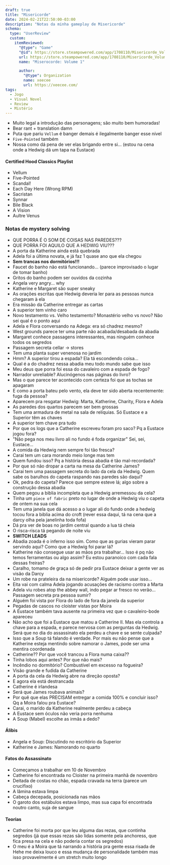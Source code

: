 ```yaml
---
draft: true
title: "Misericorde"
date: 2024-02-21T22:50:00-03:00
description: "Notas da minha gameplay de Misericorde"
schema:
  type: "UserReview"
  custom:
    itemReviewed:
      "@type": "Game"
      "@id": https://store.steampowered.com/app/1708110/Misericorde_Volume_One/
      url: https://store.steampowered.com/app/1708110/Misericorde_Volume_One/
      name: "Miserocorde: Volume 1"

      author:
        "@type": Organization
        name: xeecee
        url: https://xeecee.com/
tags:
  - Jogo
  - Visual Novel
  - Review
  - Mistério
---
```


- Muito legal a introdução das personagens; são muito bem humoradas!
- Bear rant + translation damn
- Puta que pariu `Vellum` é banger demais é ilegalmente banger esse nível
- `Five-Pointed` também
- Nossa como dá pena de ver elas brigando entre si... (estou na cena onde a Hedwig dá um tapa na Eustace)

#### Certified Hood Classics Playlist

- Vellum
- Five-Pointed
- Scandal!
- Each Day Here (Wrong RPM)
- Sacristan
- Synnar
- Bile Black
- A Vision
- Aultre Venus

### Notas de mystery solving

- QUE PORRA É O SOM DE COISAS NAS PAREDES???
- QUE PORRA FOI AQUILO QUE A HEDWIG VIU???
- A porta da Katherine ainda está quebrada
- Adela foi a última novata, e já faz 1 quase ano que ela chegou
- **Sem trancas nos dormitórios!!!**
- Faucet do banho não está funcionando... (parece improvisado o lugar de tomar banho)
- Gritos do banho podem ser ouvidos da cozinha
- Angela very angry... why
- Katherine e Margaret são super sneaky
- As orações escritas que Hedwig deveria ler para as pessoas nunca chegaram à ela
- Era missão da Catherine entregar as cartas
- A superior tem vinho caro
- Novo testamento vs. Velho testamento? Monastério velho vs novo? Não sei qual é o ponto aqui
- Adela e Flora conversando na Adega: era só chadrez mesmo?
- West grounds parece ter uma parte não acabada/desabada da abadia
- Margaret conhece passagens interessantes, mas ninguém conhece todos os segredos
- Passagem secreta cellar -> stores
- Tem uma planta super venenosa no jardim
- Hmm? A superior tirou a espada? Ela tá escondendo coisa...
- Qual é a do chadrez nessa abadia meu todo mundo sabe que isso
- Meu deus que porra foi essa do cavaleiro com a espada de fogo?
- Narrador unreliable? Alucinógenos nas páginas do livro?
- Mas o que parece ter acontecido com certeza foi que as tochas se apagaram
- E como a porta bateu pelo vento, ela deve ter sido aberta recentemente: fuga da pessoa?
- Aparecem pra resgatar Hedwig: Marta, Katherine, Charity, Flora e Adela
- As paredes dos quartos parecem ser bem grossas
- Tem uma armadura de metal na sala de relíquias. Só Eustace e a Superior têm as chaves
- A superior tem chave pra tudo
- Por que os logs que a Catherine escreveu foram pro saco? Pq a Eustace jogou fora?
- "Não pega nos meu livro ali no fundo é foda organizar" Sei, sei, Eustace...
- A comida da Hedwig nem sempre foi tão fresca?
- Carai tem um cara morando meio longe mas tem
- Quem fundou isso? Pq a história dessa abadia é tão mal-recordada?
- Por que só não dropar a carta na mesa da Catherine James?
- Carai tem uma passagem secreta do lado da cela da Hedwig. Quem sabe os barulhos do capeta raspando nas paredes são daqui?
- Ok, pedra do capeta? Parece que sempre esteve lá; algo sobre a construção dessa abadia
- Quem pegou a biblia incompleta que a Hedwig arremessou da cela?
- Tinha um `piece of fabric` preto no lugar de onde a Hedwig viu o capeta de ontem na sua cela
- Tem uma janela que dá acesso a o lugar ali do fundo onde a hedwig tocou fora a biblia acima do croft (rever essa daqui, tá na cena que a darcy olha pela janelinha toda fofa)
- Dá pra ver de boas no jardim central quando a lua tá cheia
- O risca-risca tá pegando de noite viu
- **SWITCH LEADS**
- Abadia zoada é o inferno isso sim. Como que as gurias vieram parar servindo aqui? Como que a Hedwig foi parar lá?
- Katherine não consegue usar as mãos pra trabalhar... Isso é pq não temos ferramentas ou algo assim? Eu estou paranoico com cada fala dessas freiras?
- Caralho, tomamo de graça só de pedir pra Eustace deixar a gente ver as visão da Darcy
- Um robe na prateleira da na misericorde? Alguém pode usar isso...
- Eita vai com calma Adela jogando acusações de racismo contra a Marta
- Adela viu robes atop the abbey wall, indo pegar ar fresco no verão... Passagem secreta pra pessoa sumir?
- Alguém foi vista por Flora do lado de fora da janela da superior
- Pegadas de cascos no cloister vistas por Moira
- A Eustace também tava ausente na primeira vez que o cavaleiro-bode apareceu
- Não acho que foi a Eustace que matou a Catherine II. Mas ela controla a chave para a espada, e parece nervosa com as perguntas da Hedwig. Será que no dia do assassinato ela perdeu a chave e se sente culpada?
- Isso que a Soup tá falando é verdade. Por mais eu não pense que a Katherine esteja mentindo sobre namorar o James, pode ser uma mentira coordenada
- Catherine?? Por que você trancou a Flora numa caixa??
- Tinha lobos aqui antes? Por que não mais?
- Incêndio no dormitório? Combustível em excesso na fogueira?
- Visão grande e fudida da Catherine
- A porta da cela da Hedwig abre na direção oposta?
- E agora ela está destrancada
- Catherine é irlandesa
- Será que James roubava animais?
- Por quê que elas PRECISAM entregar a comida 100% e concluir isso? Qq a Moira falou pra Eustace?
- Carai, o marido da Katherine realmente perdeu a cabeça
- A Eustace sem óculos não veria porra nenhuma
- A Soup (Mabel) escolhe as irmãs a dedo?

#### Álibis

- Angela e Soup: Discutindo no escritório da Superior
- Katherine e James: Namorando no quarto

#### Fatos do Assassinato

- Começamos a trabalhar em 10 de Novembro
- Catherine foi encontrada no Cloister na primeira manhã de novembro
- Deitada de costas no chão, espada cravada na terra (parece um crucifixo)
- A lâmina estava limpa
- Cabeça decepada, posicionada nas mãos
- O garoto dos estábulos estava limpo, mas sua capa foi encontrada noutro canto, suja de sangue

#### Teorias

- Catherine foi morta por que leu alguma das rezas, que continha segredos (já que essas rezas são lidas somente pela anchoress, que fica presa na cela e não poderia contar os segredos)
- O meu é a Moira que tá narrando a história pra gente essa risada de Hehe me deixa louco e essa mudança de personalidade também mas isso provavelmente é um stretch muito longo
